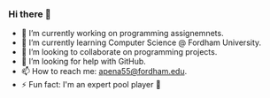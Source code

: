 ### Hi there 👋

- 🔭 I’m currently working on programming assignemnets.
- 🌱 I’m currently learning Computer Science @ Fordham University.
- 👯 I’m looking to collaborate on programming projects.
- 🤔 I’m looking for help with GitHub.
- 📫 How to reach me: apena55@fordham.edu.
- ⚡ Fun fact: I'm an expert pool player 🎱
